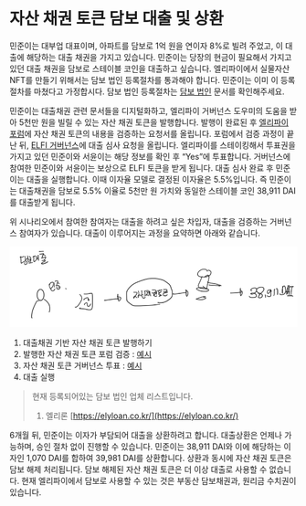 # 자산 채권 토큰 담보 대출 및 상환

민준이는 대부업 대표이며, 아파트를 담보로 1억 원을 연이자 8%로 빌려 주었고, 이 대출에 해당하는 대출 채권을 가지고 있습니다. 민준이는 당장의 현금이 필요해서 가지고 있던 대출 채권을 담보로 스테이블 코인을 대출하고 싶습니다. 엘리파이에서 실물자산 NFT를 만들기 위해서는 담보 법인 등록절차를 통과해야 합니다. 민준이는 이미 이 등록절차를 마쳤다고 가정합시다. 담보 법인 등록절차는 [담보 법인](../02-risks/05-csp.md) 문서를 확인해주세요.

민준이는 대출채권 관련 문서들을 디지털화하고, 엘리파이 거버넌스 도우미의 도움을 받아 5천만 원을 빌릴 수 있는 자산 채권 토큰을 발행합니다. 발행이 완료된 후 [엘리파이 포럼](https://forum.elyfi.world/c/nap)에 자산 채권 토큰의 내용을 검증하는 요청서를 올립니다. 포럼에서 검증 과정이 끝난 뒤, [ELFI 거버넌스](https://vote.elyfi.world/#/)에 대출 심사 요청을 올립니다. 엘리파이를 스테이킹해서 투표권을 가지고 있던 민준이와 서윤이는 해당 정보를 확인 후 “Yes”에 투표합니다. 거버넌스에 참여한 민준이와 서윤이는 보상으로 ELFI 토큰을 받게 됩니다. 대출 심사 완료 후 민준이는 대출을 실행합니다. 이때 이자율 모델로 결정된 이자율은 5.5%입니다. 즉 민준이는 대출채권을 담보로 5.5% 이율로 5천만 원 가치와 동일한 스테이블 코인 38,911 DAI를 대출받게 됩니다.

위 시나리오에서 참여한 참여자는 대출을 하려고 싶은 차입자, 대출을 검증하는 거버넌스 참여자가 있습니다. 대출이 이루어지는 과정을 요약하면 아래와 같습니다.

![borrow](./borrow.png)

1. 대출채권 기반 자산 채권 토큰 발행하기
2. 발행한 자산 채권 토큰 포럼 검증 : [예시](https://forum.elyfi.world/t/nap41-request-for-verification-of-abtoken/183)
3. 자산 채권 토큰 거버넌스 투표 : [예시](https://vote.elyfi.world/#/proposal/0xaf22e96ede87c7cc1df0918a5097918312aed07847e208e5a712845eae54ea56)
4. 대출 실행

> 현재 등록되어있는 담보 법인 업체 리스트입니다.
>
> 1. 엘리론 [https://elyloan.co.kr/](https://elyloan.co.kr/)

6개월 뒤, 민준이는 이자가 부담되어 대출을 상환하려고 합니다. 대출상환은 언제나 가능하며, 승인 절차 없이 진행할 수 있습니다. 민준이는 38,911 DAI와 이에 해당하는 이자인 1,070 DAI를 합하여 39,981 DAI를 상환합니다. 상환과 동시에 자산 채권 토큰은 담보 해제 처리됩니다. 담보 해제된 자산 채권 토큰은 더 이상 대출로 사용할 수 없습니다. 현재 엘리파이에서 담보로 사용할 수 있는 것은 부동산 담보채권과, 원리금 수치권이 있습니다.
